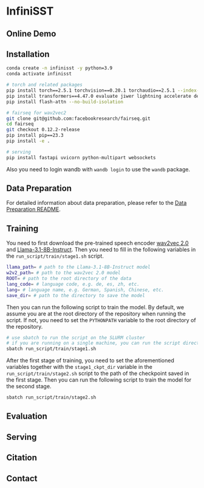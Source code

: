 # InfiniSST

## Online Demo

## Installation

```bash
conda create -n infinisst -y python=3.9
conda activate infinisst

# torch and related packages
pip install torch==2.5.1 torchvision==0.20.1 torchaudio==2.5.1 --index-url https://download.pytorch.org/whl/cu124
pip install transformers==4.47.0 evaluate jiwer lightning accelerate deepspeed rotary_embedding_torch torchtune sentence-transformers wandb tensorboardX matplotlib soundfile simuleval jupyter jieba unbabel-comet simalign praat-textgrids
pip install flash-attn --no-build-isolation

# fairseq for wav2vec2
git clone git@github.com:facebookresearch/fairseq.git
cd fairseq
git checkout 0.12.2-release
pip install pip==23.3
pip install -e .

# serving
pip install fastapi uvicorn python-multipart websockets
```

Also you need to login wandb with `wandb login` to use the `wandb` package.

## Data Preparation

For detailed information about data preparation, please refer to the [Data Preparation README](preprocess/README.md).

## Training

You need to first download the pre-trained speech encoder [wav2vec 2.0](https://dl.fbaipublicfiles.com/fairseq/wav2vec/wav2vec_vox_960h_pl.pt) and [Llama-3.1-8B-Instruct](https://huggingface.co/meta-llama/Llama-3.1-8B-Instruct).
Then you need to fill in the following variables in the `run_script/train/stage1.sh` script.

```bash
llama_path= # path to the Llama-3.1-8B-Instruct model
w2v2_path= # path to the wav2vec 2.0 model
ROOT= # path to the root directory of the data
lang_code= # language code, e.g. de, es, zh, etc.
lang= # language name, e.g. German, Spanish, Chinese, etc.
save_dir= # path to the directory to save the model
```

Then you can run the following script to train the model. By default, we assume you are at the root directory of the repository when running the script. If not, you need to set the `PYTHONPATH` variable to the root directory of the repository.

```bash
# use sbatch to run the script on the SLURM cluster
# if you are running on a single machine, you can run the script directly
sbatch run_script/train/stage1.sh
```

After the first stage of training, you need to set the aforementioned variables together with the `stage1_ckpt_dir` variable in the `run_script/train/stage2.sh` script to the path of the checkpoint saved in the first stage. Then you can run the following script to train the model for the second stage.

```bash
sbatch run_script/train/stage2.sh
```

## Evaluation

## Serving

## Citation

## Contact


